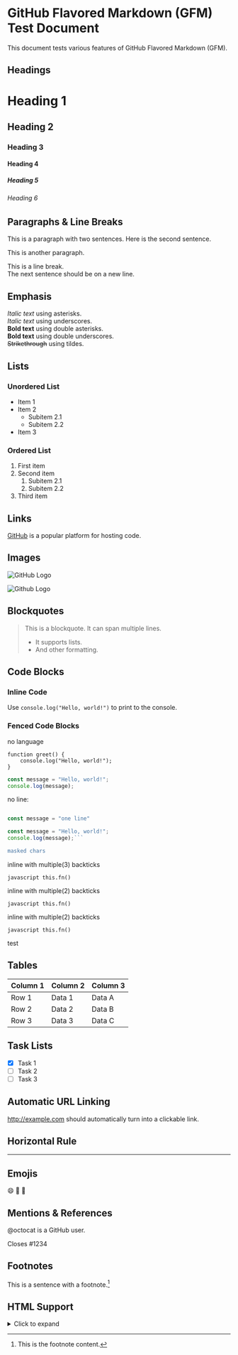 # GitHub Flavored Markdown (GFM) Test Document

This document tests various features of GitHub Flavored Markdown (GFM).

## Headings

# Heading 1
## Heading 2
### Heading 3
#### Heading 4
##### Heading 5
###### Heading 6

## Paragraphs & Line Breaks

This is a paragraph with two sentences. Here is the second sentence.

This is another paragraph.

This is a line break.  
The next sentence should be on a new line.

## Emphasis

*Italic text* using asterisks.  
_Italic text_ using underscores.  
**Bold text** using double asterisks.  
__Bold text__ using double underscores.  
~~Strikethrough~~ using tildes.

## Lists

### Unordered List

- Item 1
- Item 2
  - Subitem 2.1
  - Subitem 2.2
- Item 3

### Ordered List

1. First item
2. Second item
   1. Subitem 2.1
   2. Subitem 2.2
3. Third item

## Links

[GitHub](https://github.com) is a popular platform for hosting code.

## Images

![GitHub Logo](https://github.githubassets.com/images/modules/logos_page/GitHub-Mark.png)

<img src="https://github.githubassets.com/images/modules/logos_page/GitHub-Mark.png" alt="Github Logo"/>

## Blockquotes

> This is a blockquote. It can span multiple lines.
>
> - It supports lists.
> - And other formatting.

## Code Blocks

### Inline Code

Use `console.log("Hello, world!")` to print to the console.

### Fenced Code Blocks

no language

```
function greet() {
    console.log("Hello, world!");
}
```

```javascript
const message = "Hello, world!";
console.log(message);
```

no line:
```javascript
```

```javascript
const message = "one line"
```

```javascript
const message = "Hello, world!";
console.log(message);```

masked chars
```

inline with multiple(3) backticks

```javascript this.fn()```

inline with multiple(2) backticks

``javascript this.fn()``


inline with multiple(2) backticks

`javascript this.fn()`

test

## Tables

| Column 1 | Column 2 | Column 3 |
|----------|----------|----------|
| Row 1    | Data 1   | Data A   |
| Row 2    | Data 2   | Data B   |
| Row 3    | Data 3   | Data C   |

## Task Lists

- [x] Task 1
- [ ] Task 2
- [ ] Task 3

## Automatic URL Linking

http://example.com should automatically turn into a clickable link.

## Horizontal Rule

---

## Emojis

:smile: :rocket: :tada:

## Mentions & References

@octocat is a GitHub user.

Closes #1234

## Footnotes

This is a sentence with a footnote.[^1]

[^1]: This is the footnote content.

## HTML Support

<details>
  <summary>Click to expand</summary>
  Hidden content here.
</details>

